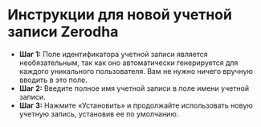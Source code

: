 # **Инструкции для новой учетной записи Zerodha**
- **Шаг 1:** Поле идентификатора учетной записи является необязательным, так как оно автоматически генерируется для каждого уникального пользователя. Вам не нужно ничего вручную вводить в это поле.
- **Шаг 2:** Введите полное имя учетной записи в поле имени учетной записи.
- **Шаг 3:** Нажмите «Установить» и продолжайте использовать новую учетную запись, установив ее по умолчанию.